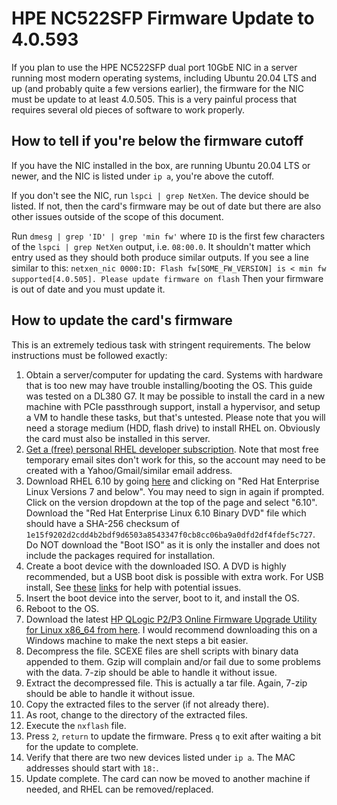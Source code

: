# HPE NC522SFP Firmware Update to 4.0.593

If you plan to use the HPE NC522SFP dual port 10GbE NIC in a server running most modern operating systems, including Ubuntu 20.04 LTS and up (and probably quite a few versions earlier), the firmware for the NIC must be update to at least 4.0.505. This is a very painful process that requires several old pieces of software to work properly.

## How to tell if you're below the firmware cutoff
If you have the NIC installed in the box, are running Ubuntu 20.04 LTS or newer, and the NIC is listed under `ip a`, you're above the cutoff.

If you don't see the NIC, run `lspci | grep NetXen`. The device should be listed. If not, then the card's firmware may be out of date but there are also other issues outside of the scope of this document.

Run `dmesg | grep 'ID' | grep 'min fw'` where `ID` is the first few characters of the `lspci | grep NetXen` output, i.e. `08:00.0`. It shouldn't matter which entry used as they should both produce similar outputs. If you see a line similar to this:
`netxen_nic 0000:ID: Flash fw[SOME_FW_VERSION] is < min fw supported[4.0.505]. Please update firmware on flash`
Then your firmware is out of date and you must update it.

## How to update the card's firmware
This is an extremely tedious task with stringent requirements. The below instructions must be followed exactly:
1. Obtain a server/computer for updating the card. Systems with hardware that is too new may have trouble installing/booting the OS. This guide was tested on a DL380 G7. It may be possible to install the card in a new machine with PCIe passthrough support, install a hypervisor, and setup a VM to handle these tasks, but that's untested. Please note that you will need a storage medium (HDD, flash drive) to install RHEL on. Obviously the card must also be installed in this server.
2. [Get a (free) personal RHEL developer subscription](https://developers.redhat.com/register). Note that most free temporary email sites don't work for this, so the account may need to be created with a Yahoo/Gmail/similar email address.
3. Download RHEL 6.10 by going [here](https://access.redhat.com/downloads) and clicking on "Red Hat Enterprise Linux Versions 7 and below". You may need to sign in again if prompted. Click on the version dropdown at the top of the page and select "6.10". Download the "Red Hat Enterprise Linux 6.10 Binary DVD" file which should have a SHA-256 checksum of `1e15f9202d2cdd4b2bdf9d6503a8543347f0cb8cc06ba9a0dfd2df4fdef5c727`. Do NOT download the "Boot ISO" as it is only the installer and does not include the packages required for installation.
4. Create a boot device with the downloaded ISO. A DVD is highly recommended, but a USB boot disk is possible with extra work. For USB install, See [these](https://forums.centos.org/viewtopic.php?t=1001) [links](https://access.redhat.com/discussions/1532773) for help with potential issues.
5. Insert the boot device into the server, boot to it, and install the OS.
6. Reboot to the OS.
7. Download the latest [HP QLogic P2/P3 Online Firmware Upgrade Utility for Linux x86_64 from here](https://support.hpe.com/hpesc/public/swd/detail?swItemId=MTX_7a571987b7be47358118ef15ba). I would recommend downloading this on a Windows machine to make the next steps a bit easier.
8. Decompress the file. SCEXE files are shell scripts with binary data appended to them. Gzip will complain and/or fail due to some problems with the data. 7-zip should be able to handle it without issue.
9. Extract the decompressed file. This is actually a tar file. Again, 7-zip should be able to handle it without issue.
10. Copy the extracted files to the server (if not already there).
11. As root, change to the directory of the extracted files.
12. Execute the `nxflash` file.
13. Press `2`, `return` to update the firmware. Press `q` to exit after waiting a bit for the update to complete.
14. Verify that there are two new devices listed under `ip a`. The MAC addresses should start with `18:`.
15. Update complete. The card can now be moved to another machine if needed, and RHEL can be removed/replaced.
